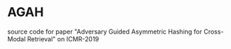 # AGAH
source code for paper "Adversary Guided Asymmetric Hashing for Cross-Modal Retrieval" on ICMR-2019
